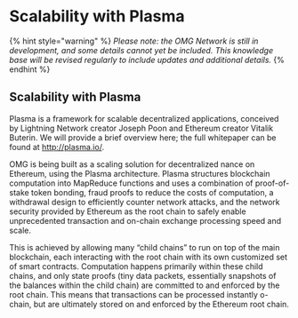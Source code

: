 # Scalability with Plasma

{% hint style="warning" %}
_Please note: the OMG Network is still in development, and some details cannot yet be included. This knowledge base will be revised regularly to include updates and additional details._
{% endhint %}

## Scalability with Plasma

Plasma is a framework for scalable decentralized applications, conceived by Lightning Network creator Joseph Poon and Ethereum creator Vitalik Buterin. We will provide a brief overview here; the full whitepaper can be found at http://plasma.io/.

OMG is being built as a scaling solution for decentralized nance on Ethereum, using the Plasma architecture. Plasma structures blockchain computation into MapReduce functions and uses a combination of proof-of-stake token bonding, fraud proofs to reduce the costs of computation, a withdrawal design to efficiently counter network attacks, and the network security provided by Ethereum as the root chain to safely enable unprecedented transaction and on-chain exchange processing speed and scale.

This is achieved by allowing many “child chains” to run on top of the main blockchain, each interacting with the root chain with its own customized set of smart contracts. Computation happens primarily within these child chains, and only state proofs \(tiny data packets, essentially snapshots of the balances within the child chain\) are committed to and enforced by the root chain. This means that transactions can be processed instantly o-chain, but are ultimately stored on and enforced by the Ethereum root chain.

